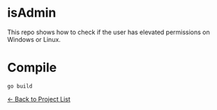 # isAdmin

This repo shows how to check if the user has elevated permissions on Windows or Linux.

# Compile

```
go build
```

[&#x2190; Back to Project List](../README.md)